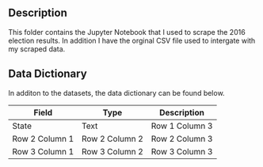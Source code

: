 ## Description 
This folder contains the Jupyter Notebook that I used to scrape the 2016 election results. In addition I have the orginal CSV file used to intergate with my scraped data.

## Data Dictionary 
In additon to the datasets, the data dictionary can be found below.

| Field           | Type            |Description      |
| --------------- | --------------- | --------------- |
| State          | Text              | Row 1 Column 3 |
| Row 2 Column 1 | Row 2 Column 2 | Row 2 Column 3 |
| Row 3 Column 1 | Row 3 Column 2 | Row 3 Column 3 |
